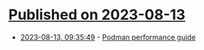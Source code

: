 # [Published on 2023-08-13](index.md)

* [2023-08-13, 09:35:49](https://lobste.rs/s/yrdemw/podman_performance_guide) - [Podman performance guide](https://github.com/containers/podman/blob/main/docs/tutorials/performance.md)
